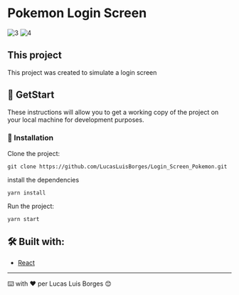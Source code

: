 # Pokemon Login Screen

![3](https://user-images.githubusercontent.com/70298807/192550052-27b81192-1d95-436a-b08d-e9e62db27a2e.jpg)
![4](https://user-images.githubusercontent.com/70298807/192550059-900fae47-45db-4afe-9523-44dd4e80cd43.jpg)

## This project
This project was created to simulate a login screen

## 🚀 GetStart

These instructions will allow you to get a working copy of the project on your local machine for development purposes.

### 🔧 Installation

Clone the project:

```
git clone https://github.com/LucasLuisBorges/Login_Screen_Pokemon.git
```

install the dependencies

```
yarn install
```

Run the project:

```
yarn start
```

## 🛠️ Built with:

* [React](https://pt-br.reactjs.org/) 

---
⌨️ with ❤️ per Lucas Luis Borges 😊







